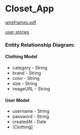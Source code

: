 # Closet_App

[wireframes.pdf](wireframes.pdf)

[user stories](https://trello.com/b/Z6VBLVXy/custom-closets-user-stories)


### Entity Relationship Diagram:

#### Clothing Model
* category - String
* brand - String
* color - String
* size - String
* imageURL - String

#### User Model
* username - String
* password - String
* createdAt - Date
* [Clothing]
